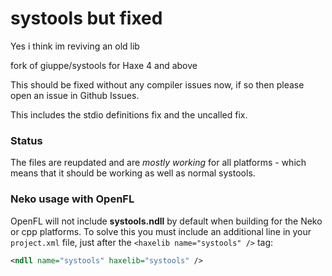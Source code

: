 systools but fixed
========

Yes i think im reviving an old lib

fork of giuppe/systools for Haxe 4 and above

This should be fixed without any compiler issues now, if so then please open an issue in Github Issues.

This includes the stdio definitions fix and the uncalled fix.

### Status ###
The files are reupdated and are _mostly working_ for all platforms - which means that it should be working as well as normal systools.

### Neko usage with OpenFL ###
OpenFL will not include **systools.ndll** by default when building for the Neko or cpp platforms. To solve this you must include an additional line in your `project.xml` file, just after the `<haxelib name="systools" />` tag:
```xml
<ndll name="systools" haxelib="systools" />
```
